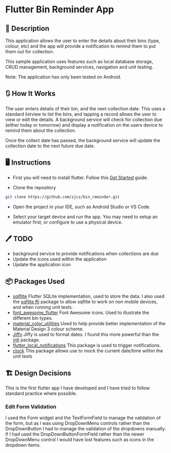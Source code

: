 # Flutter Bin Reminder App

## 📱 Description
This application allows the user to enter the details about their bins (type, colour, etc) and the app will provide a notification to remind them to put them out for collection.

This sample application uses features such as local database storage, CRUD management, background services, navigation and unit testing.

Note: The application has only been tested on Android.

## 🔃 How It Works
The user enters details of their bin, and the next collection date.  This uses a standard listview 
to list the bins, and tapping a record allows the user to view or edit the details.  A background 
service will check for collection due (either today or tomorrow) and display a notification on the 
users device to remind them about the collection.

Once the collect date has passed, the background service will update the collection date to the next
future due date.

## 🖥️ Instructions
- First you will need to install flutter.  Follow this [Get Started](https://docs.flutter.dev/get-started/install) guide.

- Clone the repository
```bash
git clone https://github.com/zjcz/bin_reminder.git
```

- Open the project in your IDE, such as Android Studio or VS Code.

- Select your target device and run the app.  You may need to setup an emulator first, or configure to use a physical device.

## 🖊️ TODO
- background service to provide notifications when collections are due
- Update the icons used within the application
- Update the application icon

## 📦 Packages Used
- [sqlflite](https://pub.dev/packages/sqflite) Flutter SQLite implementation, used to store the data.  I also used the [sqflite ffi](https://pub.dev/packages/sqflite_common_ffi) package to allow sqflite to work on non mobile devices, and when running unit tests.
- [font_awesome_flutter](https://pub.dev/packages/font_awesome_flutter) Font Awesome icons.  Used to illustrate the different bin types.
- [material_color_utilities](https://pub.dev/packages/material_color_utilities) Used to help provide better implementation of the Material Design 3 colour scheme. 
- [Jiffy](https://pub.dev/packages/jiffy) Jiffy is used to format dates.  I found this more powerful than the [intl](https://pub.dev/packages/intl) package.
- [flutter_local_notifications](https://pub.dev/packages/flutter_local_notifications) This package is used to trigger notifications.
- [clock](https://pub.dev/packages/clock) This package allows use to mock the current date/time within the unit tests

## 🏗️ Design Decisions
This is the first flutter app I have developed and I have tried to follow standard practice where
possible.

### Edit Form Validation
I used the Form widget and the TextFormField to manage the validation of the form, but as I was 
using DropDownMenu controls rather than the DropDownButton I had to manage the validation of the 
dropdowns manually. If I had used the DropDownButtonFormField rather than the newer DropDownMenu 
control I would have lost features such as icons in the dropdown items. 
